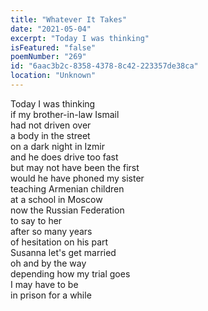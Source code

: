 ```yaml
---
title: "Whatever It Takes"
date: "2021-05-04"
excerpt: "Today I was thinking"
isFeatured: "false"
poemNumber: "269"
id: "6aac3b2c-8358-4378-8c42-223357de38ca"
location: "Unknown"
---
```


Today I was thinking  
if my brother-in-law Ismail  
had not driven over  
a body in the street  
on a dark night in Izmir  
and he does drive too fast  
but may not have been the first  
would he have phoned my sister  
teaching Armenian children  
at a school in Moscow  
now the Russian Federation  
to say to her  
after so many years  
of hesitation on his part  
Susanna let's get married  
oh and by the way  
depending how my trial goes  
I may have to be  
in prison for a while
